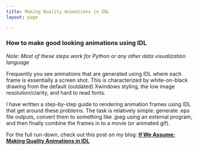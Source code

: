 ```yaml
---
title: Making Quality Animations in IDL
layout: page

---
```


### How to make good looking animations using IDL

*Note: Most of these steps work for Python or any other data visualization language*

Frequently you see animations that are generated using IDL where each frame is essentially a screen shot. This is characterized by white-on-black drawing from the default (outdated) Xwindows styling, the low image resolution/clarity, and hard to read fonts.

I have written a step-by-step guide to rendering animation frames using IDL that get around these problems. The task is relatively simple: generate .eps file outputs, convert them to something like .jpeg using an external program, and then finally combine the frames in to a movie (or animated gif).

For the full run-down, check out this post on my blog:
[**If We Assume: Making Quality Animations in IDL**](http://www.ifweassume.com/2015/01/making-quality-animations-in-idl.html)
